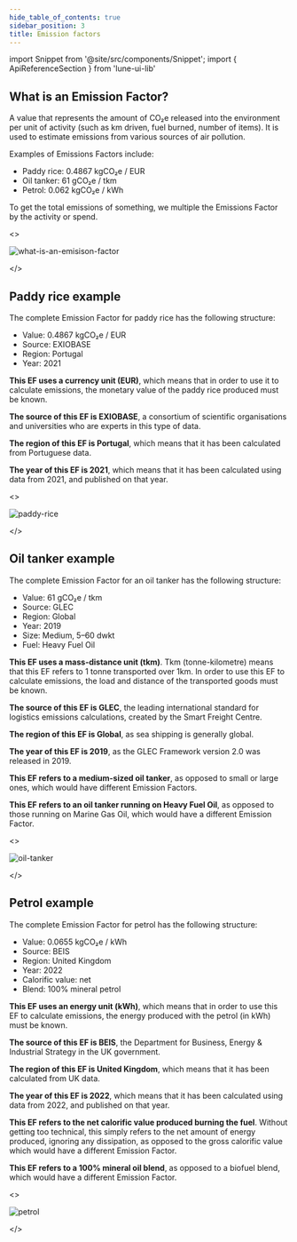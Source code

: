 ```yaml
---
hide_table_of_contents: true
sidebar_position: 3
title: Emission factors
---
```


<head>
<meta property="og:image" content="https://docs.lune.co/img/what-is-an-emission-factor.png" />
<meta property="twitter:image" content="https://docs.lune.co/img/what-is-an-emission-factor.png" />
</head>

import Snippet  from '@site/src/components/Snippet';
import { ApiReferenceSection } from 'lune-ui-lib'

<div className="sections">

<ApiReferenceSection>

<div className="paragraphSections">

<div>

## What is an Emission Factor?

A value that represents the amount of CO₂e released into the environment per unit of activity (such as km driven, fuel burned, number of items). It is used to estimate emissions from various sources of air pollution.

Examples of Emissions Factors include:
* Paddy rice: 0.4867 kgCO₂e / EUR
* Oil tanker: 61 gCO₂e / tkm
* Petrol: 0.062 kgCO₂e / kWh

To get the total emissions of something, we multiple the Emissions Factor by the activity or spend.

</div>
</div>

<>

![what-is-an-emisison-factor](/img/what-is-an-emission-factor.png)

</>

</ApiReferenceSection>

<ApiReferenceSection>

<div className="paragraphSections">

<div>

## Paddy rice example

The complete Emission Factor for paddy rice has the following structure:
* Value: 0.4867 kgCO₂e / EUR
* Source: EXIOBASE
* Region: Portugal
* Year: 2021

**This EF uses a currency unit (EUR)**, which means that in order to use it to calculate emissions, the monetary value of the paddy rice produced must be known.

**The source of this EF is EXIOBASE**, a consortium of scientific organisations and universities who are experts in this type of data.

**The region of this EF is Portugal**, which means that it has been calculated from Portuguese data.

**The year of this EF is 2021**, which means that it has been calculated using data from 2021, and published on that year.

</div>
</div>

<>

![paddy-rice](/img/paddy-rice.png)

</>

</ApiReferenceSection>

<ApiReferenceSection>

<div className="paragraphSections">

<div>

## Oil tanker example

The complete Emission Factor for an oil tanker has the following structure:
* Value: 61 gCO₂e / tkm
* Source: GLEC
* Region: Global
* Year: 2019
* Size: Medium, 5–60 dwkt
* Fuel: Heavy Fuel Oil

**This EF uses a mass-distance unit (tkm)**. Tkm (tonne-kilometre) means that this EF refers to 1 tonne transported over 1km. In order to use this EF to calculate emissions, the load and distance of the transported goods must be known.

**The source of this EF is GLEC**, the leading international standard for logistics emissions calculations, created by the Smart Freight Centre.

**The region of this EF is Global**, as sea shipping is generally global.

**The year of this EF is 2019**, as the GLEC Framework version 2.0 was released in 2019.

**This EF refers to a medium-sized oil tanker**, as opposed to small or large ones, which would have different Emission Factors.

**This EF refers to an oil tanker running on Heavy Fuel Oil**, as opposed to those running on Marine Gas Oil, which would have a different Emission Factor.

</div>
</div>

<>

![oil-tanker](/img/oil-tanker.png)

</>

</ApiReferenceSection>

<ApiReferenceSection>

<div className="paragraphSections">

<div>

## Petrol example

The complete Emission Factor for petrol has the following structure:
* Value: 0.0655 kgCO₂e / kWh
* Source: BEIS
* Region: United Kingdom
* Year: 2022
* Calorific value: net
* Blend: 100% mineral petrol

**This EF uses an energy unit (kWh)**, which means that in order to use this EF to calculate emissions, the energy produced with the petrol (in kWh) must be known.

**The source of this EF is BEIS**, the Department for Business, Energy & Industrial Strategy in the UK government.

**The region of this EF is United Kingdom**, which means that it has been calculated from UK data.

**The year of this EF is 2022**, which means that it has been calculated using data from 2022, and published on that year.

**This EF refers to the net calorific value produced burning the fuel**. Without getting too technical, this simply refers to the net amount of energy produced, ignoring any dissipation, as opposed to the gross calorific value which would have a different Emission Factor.

**This EF refers to a 100% mineral oil blend**, as opposed to a biofuel blend, which would have a different Emission Factor.

</div>
</div>

<>

![petrol](/img/petrol.png)

</>

</ApiReferenceSection>

</div>
